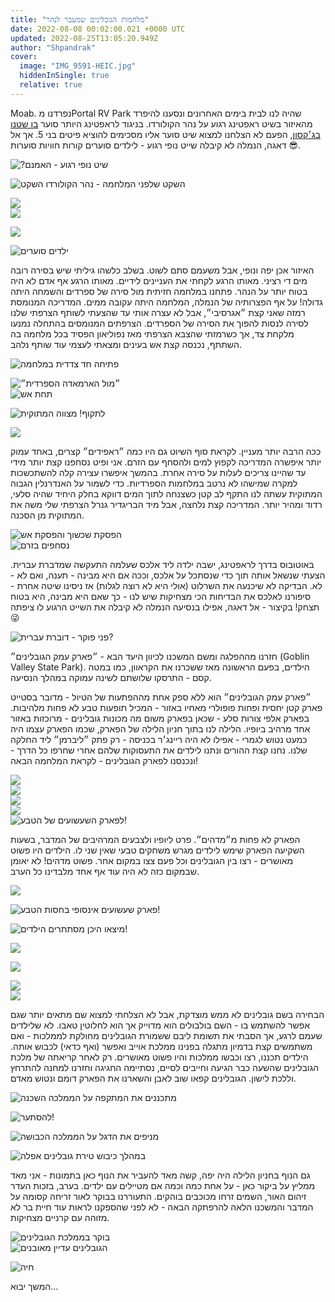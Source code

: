 ```yaml
---
title: "מלחמות הגובלינים שמעבר לנהר"
date: 2022-08-08 00:02:00.021 +0000 UTC
updated: 2022-08-25T13:05:20.949Z
author: "Shpandrak"
cover:
  image: "IMG_9591-HEIC.jpg"
  hiddenInSingle: true
  relative: true
---
```


Moab. נפרדנו מPortal RV Park שהיה לנו לבית בימים האחרונים ונסענו להיפרד מהאיזור בשיט ראפטינג רגוע על נהר הקולורדו. בניגוד לראפטינג היותר סוער [בו שטנו בג׳קסון](http://shpandrak.blogspot.com/2022/07/blog-post_29.html), הפעם לא הצלחנו למצוא שיט סוער אליו מסכימים להוציא פיטים בני 5. אך אל דאגה, הנמלה לא קיבלה שייט נופי רגוע - לילדים סוערים קורות חוויות סוערות 😎. 

![](IMG_9288-HEIC.jpg "?שיט נופי רגוע - האמנם")

![](IMG_9457-HEIC.jpg "השקט שלפני המלחמה - נהר הקולורדו השקט")

![](IMG_9374-HEIC.jpg "")  
![](IMG_9361-HEIC.jpg "")

![](IMG_9323-HEIC.jpg "")

![](IMG_9282-HEIC.jpg "ילדים סוערים")

האיזור אכן יפה ונופי, אבל משעמם סתם לשוט. בשלב כלשהו גיליתי שיש בסירה רובה מים די רציני. מאותו הרגע לקחתי את העניינים לידיים. מאותו הרגע אף אדם לא היה בטוח יותר על הנהר. פתחנו במלחמה חזיתית מול סירה של ספרדים והשמחה היתה גדולה! על אף הפצרותיה של הנמלה, המלחמה היתה עקובה ממים. המדריכה המנומסת רמזה שאני קצת ״אגרסיבי״, אבל לא עצרה אותי עד שהצעתי לשותף הצרפתי שלנו לסירה לנסות להפוך את הסירה של הספרדים. הצרפתים המנומסים בהתחלה נמנעו מלקחת צד, אך כשרמזתי שהצבא הצרפתי מאז נפוליאון הפסיד בכל מלחמה בה השתתף, נכנסה קצת אש בעינים ומצאתי לעצמי עוד שותף נלהב.

![](IMG_9209-HEIC.jpg "פתיחה חד צדדית במלחמה")

![](IMG_9237-HEIC.jpg "״מול הארמאדה הספרדית״")  
![](IMG_9233-HEIC.jpg "תחת אש")

![](IMG_9227-HEIC.jpg "לתקוף! מצווה המתוקית")

![](IMG_9230-HEIC.jpg "")

ככה הרבה יותר מעניין. לקראת סוף השיוט גם היו כמה ״ראפידים״ קצרים, באחד עמוק יותר איפשרה המדריכה לקפוץ למים ולהסחף עם הזרם. אני ופיט נסחפנו קצת יותר מידי עד שהיינו צריכים לעלות על סירה אחרת. בהמשך איפשרו עצירה קלה להשתכשכות למקרה שמישהו לא נרטב במלחמות הספרדיות. כדי לשמור על האנדרנלין הגבוה המתוקית עשתה לנו התקף לב קטן כשצנחה לתוך המים דווקא בחלק היחיד שהיה סלעי, רדוד ומהיר יותר. המדריכה קצת נלחצה, אבל מיד הבריגדיר גנרל הצרפתי שלי משה את המתוקית מן הסכנה. 

![](IMG_9384-HEIC.jpg "הפסקת שכשוך והפסקת אש")  
![](IMG_9414-HEIC.jpg "נסחפים בזרם")

באוטובוס בדרך לראפטינג, ישבה ילדה ליד אלכס שעלמה התעקשה שמדברת עברית. הצעתי שנשאל אותה תוך כדי שנסתכל על אלכס, וככה אם היא מבינה - תענה, ואם לא - לא. הבדיקה לא שיכנעה את השרלוט (אולי היא לא רוצה לגלות) אז ניסינו שיטה אחרת - סיפורנו לאלכס את הבדיחות הכי מצחיקות שיש לנו - כך שאם היא מבינה, היא בטוח תצחק! בקיצור - אל דאגה, אפילו בנסיעה הנמלה לא קיבלה את השייט הרגוע לו ציפתה 😜

![](IMG_9186-HEIC.jpg "פני פוקר - דוברת עברית?")

חזרנו מההפלגה ומשם המשכנו לכיוון היעד הבא - ״פארק עמק הגובלינים״ (Goblin Valley State Park). הילדים, בפעם הראשונה מאז ששכרנו את הקראוון, כמו במטה קסם - התרסקו שלושתם לשינה עמוקה במהלך הנסיעה. 

״פארק עמק הגובלינים״ הוא ללא ספק אחת מההפתעות של הטיול - מדובר בסטייט פארק קטן יחסית ופחות פופולרי מאחיו באזור - המכיל תופעות טבע לא פחות מלהיבות. בפארק אלפי צורות סלע - שכאן בפארק משום מה מכונות גובלינים - מרוכזות באזור אחד מרהיב ביופיו. הלילה לנו בתוך חניון הלילה של הפארק, שכמו הפארק עצמו היה כמעט נטוש לגמרי - אפילו לא היה ריינג׳ר בכניסה - רק פתק ״ליברמן״ ליד החלקה שלנו. נחנו קצת ההורים ונתנו לילדים את התעסוקות שלהם אחרי שחרפו כל הדרך - ונכנסנו לפארק הגובלינים - לקראת המלחמה הבאה!

![](IMG_9637-HEIC.jpg "")  
![](IMG_9662-HEIC.jpg "")  
![](IMG_9480-HEIC.jpg "")  
![](IMG_9481-HEIC.jpg "")  
![](IMG_9559-HEIC.jpg "לפארק השעשועים של הטבע!")

הפארק לא פחות מ״מדהים״. פרט ליופיו ולצבעים המרהיבים של המדבר, בשעות השקיעה הפארק שימש לילדים מגרש משחקים טבעי שאין שני לו. הילדים היו פשוט מאושרים - רצו בין הגובלינים וכל פעם צצו במקום אחר. פשוט מדהים! לא יאומן שבמקום כזה לא היה עוד אף אחד מלבדינו כל הערב.

![](IMG_9575-HEIC.jpg "")

![](IMG_9572-HEIC.jpg "פארק שעשועים אינסופי בחסות הטבע!")

![](IMG_9547-HEIC.jpg "מיצאו היכן מסתתרים הילדים!")

![](IMG_9556-HEIC.jpg "")

![](IMG_9552-HEIC.jpg "")

![](IMG_9529-HEIC.jpg "")  
![](IMG_9508-HEIC.jpg "")

הבחירה בשם גובלינים לא ממש מוצדקת, אבל לא הצלחתי למצוא שם מתאים יותר שגם אפשר להשתמש בו - השם בולבולים הוא מדוייק אך הוא לחלוטין טאבו. לא שלילדים שעמם לרגע, אך הסבתי את תשומת ליבם ששמורת הגובלינים מחולקת לממלכות - ואם משתמשים קצת בדמיון מתגלה בפנינו ממלכת אוייב ואפשר (ואף כדאי) לכבוש אותה. הילדים תכננו, רצו וכבשו ממלכות והיו פשוט מאושרים. רק לאחר קריאתה של מלכת הגובלינים שהשעה כבר הגיעה וחייבים לסיים, נסתיימה החגיגה וחזרנו למחנה להתרחץ וללכת לישון. הגובלינים קפאו שוב לאבן והשארנו את הפארק דומם ונטוש מאדם.

![](IMG_9591-HEIC.jpg "מתכננים את המתקפה על הממלכה השכנה")

![](IMG_9595-HEIC.jpg "להסתער!")

![](IMG_9605-HEIC.jpg "מניפים את הדגל על הממלכה הכבושה")

![](IMG_9613-HEIC.jpg "במהלך כיבוש טירת גובלינים אפלה")

גם הנוף בחניון הלילה היה יפה, קשה מאד להעביר את הנוף כאן בתמונות - אני מאד ממליץ על ביקור כאן - על אחת כמה וכמה אם מטיילים עם ילדים. בערב, בזכות העדר זיהום האור, השמים זרחו מכוכבים בוהקים. התעוררנו בבוקר לאור זריחה קסומה על המדבר והמשכנו הלאה להרפתקה הבאה - לא לפני שהספקנו לראות עוד חיית בר לא מזוהה עם קרניים מצחיקות.

![](IMG_9647-HEIC.jpg "בוקר בממלכת הגובלינים")  
![](IMG_9653-HEIC.jpg "הגובלינים עדיין מאובנים")

![](IMG_0686-HEIC.jpg "חיה")

המשך יבוא...
